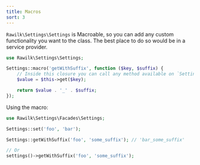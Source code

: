 ```yaml
---
title: Macros
sort: 3
---
```


`Rawilk\Settings\Settings` is Macroable, so you can add any custom functionality you want to the class. The
best place to do so would be in a service provider.

```php
use Rawilk\Settings\Settings;

Settings::macro('getWithSuffix', function ($key, $suffix) {
    // Inside this closure you can call any method available on `Settings`.
    $value = $this->get($key);

    return $value . '_' . $suffix;
});
```

Using the macro:

```php
use Rawilk\Settings\Facades\Settings;

Settings::set('foo', 'bar');

Settings::getWithSuffix('foo', 'some_suffix'); // 'bar_some_suffix'

// Or
settings()->getWithSuffix('foo', 'some_suffix');
```
